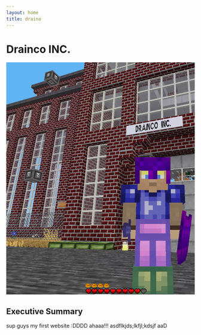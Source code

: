 ```yaml
---
layout: home
title: draino
---
```


# Drainco INC.

[![](/images/dcfactory.png)](/articles/exocore%20installation%20instructions/)

## Executive Summary

sup guys my first website :DDDD ahaaa!!!
asdflkjds;lkfjl;kdsjf aaD